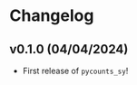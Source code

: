# Changelog

<!--next-version-placeholder-->

## v0.1.0 (04/04/2024)

- First release of `pycounts_sy`!
